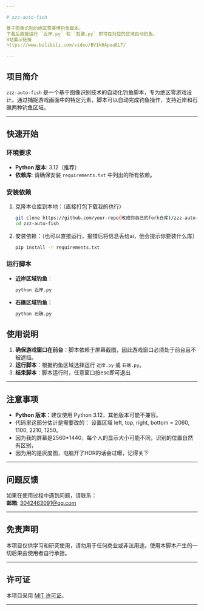 ```yaml
---

# zzz-auto-fish

基于图像识别的绝区零赛博钓鱼脚本。  
下载后直接运行 `近岸.py` 和 `石礁.py` 即可在对应的区域自动钓鱼。
B站展示链接
https://www.bilibili.com/video/BV1k8ApeaELT/ 

---
```


## 项目简介

`zzz-auto-fish` 是一个基于图像识别技术的自动化钓鱼脚本，专为绝区零游戏设计。通过捕捉游戏画面中的特定元素，脚本可以自动完成钓鱼操作，支持近岸和石礁两种钓鱼区域。

---

## 快速开始

### 环境要求

- **Python 版本**: 3.12（推荐）
- **依赖库**: 请确保安装 `requirements.txt` 中列出的所有依赖。

### 安装依赖

1. 克隆本仓库到本地：（直接打包下载我的也行）
   ```bash
   git clone https://github.com/your-repo(改成你自己的fork仓库)/zzz-auto-fish.git
   cd zzz-auto-fish
   ```
2. 安装依赖：（也可以直接运行，报错后将信息丢给ai，他会提示你要装什么库）
   ```bash
   pip install -r requirements.txt
   ```

### 运行脚本

- **近岸区域钓鱼**：
  ```bash
  python 近岸.py
  ```
- **石礁区域钓鱼**：
  ```bash
  python 石礁.py
  ```


## 使用说明

1. **确保游戏窗口在前台**：脚本依赖于屏幕截图，因此游戏窗口必须处于前台且不被遮挡。
2. **运行脚本**：根据钓鱼区域选择运行 `近岸.py` 或 `石礁.py`。
3. **结束脚本**：脚本运行时，任意窗口按esc即可退出

---

## 注意事项

- **Python 版本**：建议使用 Python 3.12，其他版本可能不兼容。
- 代码里这部分估计是需要改的： 设置区域 left, top, right, bottom = 2060, 1100, 2210, 1250。 
- 因为我的屏幕是2560*1440，每个人的显示大小可能不同，识别的位置自然有区别，
- 因为用的是灰度图，电脑开了HDR的话会过曝，记得关下
---

## 问题反馈

如果在使用过程中遇到问题，请联系：  
**邮箱**: 3042463091@qq.com

---

## 免责声明

本项目仅供学习和研究使用，请勿用于任何商业或非法用途。使用本脚本产生的一切后果由使用者自行承担。

---

## 许可证

本项目采用 [MIT 许可证](LICENSE)。

---
